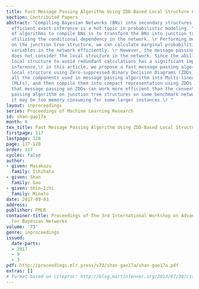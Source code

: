 ```yaml
---
title: Fast Message Passing Algorithm Using ZDD-Based Local Structure Compilation
section: Contributed Papers
abstract: "Compiling Bayesian Networks (BNs) into secondary structures to implement
  efficient exact inference is a hot topic in probabilistic modeling. \r One class
  of algorithms to compile BNs is to transform the BNs into junction tree structures
  utilizing the conditional dependency in the network. \r Performing message passing
  on the junction tree structure, we can calculate marginal probabilities for any
  variables in the network efficiently. \r However, the message passing algorithm
  does not consider the local structure in the network. Since the ability to exploit
  local structure to avoid redundant calculations has a significant impact on exact
  inference,\r in this article, we propose a fast message passing algorithm by exploiting
  local structure using Zero-suppressed Binary Decision Diagrams (ZDDs).\r We convert
  all the components used in message passing algorithm into Multi-linear Functions
  (MLFs), and then compile them into compact representation using ZDDs.\r We show
  that message passing on ZDDs can work more efficient than the conventional message
  passing algorithm on junction tree structures on some benchmark networks although
  it may be too memory consuming for some larger instances.\r "
layout: inproceedings
series: Proceedings of Machine Learning Research
id: shan-gao17a
month: 0
tex_title: Fast Message Passing Algorithm Using ZDD-Based Local Structure Compilation
firstpage: 117
lastpage: 128
page: 117-128
order: 117
cycles: false
author:
- given: Masakazu 
  family: Ishihata
- given: Shan
  family: Gao
- given: Shin-Ichi
  family: Minato
date: 2017-09-03
address: 
publisher: PMLR
container-title: Proceedings of The 3rd International Workshop on Advanced Methodologies
  for Bayesian Networks
volume: '73'
genre: inproceedings
issued:
  date-parts:
  - 2017
  - 9
  - 3
pdf: http://proceedings.mlr.press/v73/shan-gao17a/shan-gao17a.pdf
extras: []
# Format based on citeproc: http://blog.martinfenner.org/2013/07/30/citeproc-yaml-for-bibliographies/
---
```

